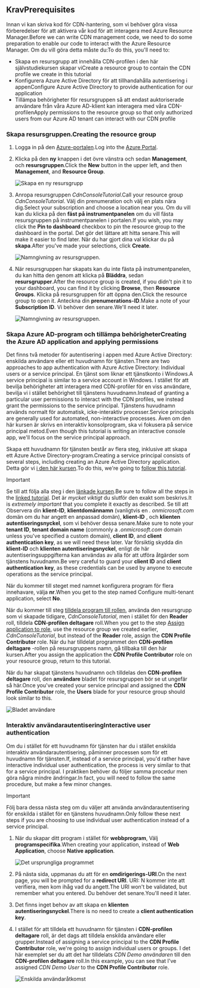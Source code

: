 ## <a name="prerequisites"></a><span data-ttu-id="f3073-101">Krav</span><span class="sxs-lookup"><span data-stu-id="f3073-101">Prerequisites</span></span>
<span data-ttu-id="f3073-102">Innan vi kan skriva kod för CDN-hantering, som vi behöver göra vissa förberedelser för att aktivera vår kod för att interagera med Azure Resource Manager.</span><span class="sxs-lookup"><span data-stu-id="f3073-102">Before we can write CDN management code, we need to do some preparation to enable our code to interact with the Azure Resource Manager.</span></span>  <span data-ttu-id="f3073-103">Om du vill göra detta måste du:</span><span class="sxs-lookup"><span data-stu-id="f3073-103">To do this, you'll need to:</span></span>

* <span data-ttu-id="f3073-104">Skapa en resursgrupp att innehålla CDN-profilen i den här självstudiekursen skapar vi</span><span class="sxs-lookup"><span data-stu-id="f3073-104">Create a resource group to contain the CDN profile we create in this tutorial</span></span>
* <span data-ttu-id="f3073-105">Konfigurera Azure Active Directory för att tillhandahålla autentisering i appen</span><span class="sxs-lookup"><span data-stu-id="f3073-105">Configure Azure Active Directory to provide authentication for our application</span></span>
* <span data-ttu-id="f3073-106">Tillämpa behörigheter för resursgruppen så att endast auktoriserade användare från våra Azure AD-klient kan interagera med våra CDN-profilen</span><span class="sxs-lookup"><span data-stu-id="f3073-106">Apply permissions to the resource group so that only authorized users from our Azure AD tenant can interact with our CDN profile</span></span>

### <a name="creating-the-resource-group"></a><span data-ttu-id="f3073-107">Skapa resursgruppen.</span><span class="sxs-lookup"><span data-stu-id="f3073-107">Creating the resource group</span></span>
1. <span data-ttu-id="f3073-108">Logga in på den [Azure-portalen](https://portal.azure.com).</span><span class="sxs-lookup"><span data-stu-id="f3073-108">Log into the [Azure Portal](https://portal.azure.com).</span></span>
2. <span data-ttu-id="f3073-109">Klicka på den **ny** knappen i det övre vänstra och sedan **Management**, och **resursgruppen**.</span><span class="sxs-lookup"><span data-stu-id="f3073-109">Click the **New** button in the upper left, and then **Management**, and **Resource Group**.</span></span>

    ![Skapa en ny resursgrupp](./media/cdn-app-dev-prep/cdn-new-rg-1-include.png)
3. <span data-ttu-id="f3073-111">Anropa resursgruppen *CdnConsoleTutorial*.</span><span class="sxs-lookup"><span data-stu-id="f3073-111">Call your resource group *CdnConsoleTutorial*.</span></span>  <span data-ttu-id="f3073-112">Välj din prenumeration och välj en plats nära dig.</span><span class="sxs-lookup"><span data-stu-id="f3073-112">Select your subscription and choose a location near you.</span></span>  <span data-ttu-id="f3073-113">Om du vill kan du klicka på den **fäst på instrumentpanelen** om du vill fästa resursgruppen på instrumentpanelen i portalen.</span><span class="sxs-lookup"><span data-stu-id="f3073-113">If you wish, you may click the **Pin to dashboard** checkbox to pin the resource group to the dashboard in the portal.</span></span>  <span data-ttu-id="f3073-114">Det gör det lättare att hitta senare.</span><span class="sxs-lookup"><span data-stu-id="f3073-114">This will make it easier to find later.</span></span>  <span data-ttu-id="f3073-115">När du har gjort dina val klickar du på **skapa**.</span><span class="sxs-lookup"><span data-stu-id="f3073-115">After you've made your selections, click **Create**.</span></span>

    ![Namngivning av resursgruppen.](./media/cdn-app-dev-prep/cdn-new-rg-2-include.png)
4. <span data-ttu-id="f3073-117">När resursgruppen har skapats kan du inte fästa på instrumentpanelen, du kan hitta den genom att klicka på **Bläddra**, sedan **resursgrupper**.</span><span class="sxs-lookup"><span data-stu-id="f3073-117">After the resource group is created, if you didn't pin it to your dashboard, you can find it by clicking **Browse**, then **Resource Groups**.</span></span>  <span data-ttu-id="f3073-118">Klicka på resursgruppen för att öppna den.</span><span class="sxs-lookup"><span data-stu-id="f3073-118">Click the resource group to open it.</span></span>  <span data-ttu-id="f3073-119">Anteckna din **prenumerations-ID**.</span><span class="sxs-lookup"><span data-stu-id="f3073-119">Make a note of your **Subscription ID**.</span></span>  <span data-ttu-id="f3073-120">Vi behöver den senare.</span><span class="sxs-lookup"><span data-stu-id="f3073-120">We'll need it later.</span></span>

    ![Namngivning av resursgruppen.](./media/cdn-app-dev-prep/cdn-subscription-id-include.png)

### <a name="creating-the-azure-ad-application-and-applying-permissions"></a><span data-ttu-id="f3073-122">Skapa Azure AD-program och tillämpa behörigheter</span><span class="sxs-lookup"><span data-stu-id="f3073-122">Creating the Azure AD application and applying permissions</span></span>
<span data-ttu-id="f3073-123">Det finns två metoder för autentisering i appen med Azure Active Directory: enskilda användare eller ett huvudnamn för tjänsten.</span><span class="sxs-lookup"><span data-stu-id="f3073-123">There are two approaches to app authentication with Azure Active Directory: Individual users or a service principal.</span></span> <span data-ttu-id="f3073-124">En tjänst som liknar ett tjänstkonto i Windows.</span><span class="sxs-lookup"><span data-stu-id="f3073-124">A service principal is similar to a service account in Windows.</span></span>  <span data-ttu-id="f3073-125">I stället för att bevilja behörigheter att interagera med CDN-profiler för en viss användare, bevilja vi i stället behörighet till tjänstens huvudnamn.</span><span class="sxs-lookup"><span data-stu-id="f3073-125">Instead of granting a particular user permissions to interact with the CDN profiles, we instead grant the permissions to the service principal.</span></span>  <span data-ttu-id="f3073-126">Tjänstens huvudnamn används normalt för automatisk, icke-interaktiv processer.</span><span class="sxs-lookup"><span data-stu-id="f3073-126">Service principals are generally used for automated, non-interactive processes.</span></span>  <span data-ttu-id="f3073-127">Även om den här kursen är skrivs en interaktiv konsolprogram, ska vi fokusera på service principal metod.</span><span class="sxs-lookup"><span data-stu-id="f3073-127">Even though this tutorial is writing an interactive console app, we'll focus on the service principal approach.</span></span>

<span data-ttu-id="f3073-128">Skapa ett huvudnamn för tjänsten består av flera steg, inklusive att skapa ett Azure Active Directory-program.</span><span class="sxs-lookup"><span data-stu-id="f3073-128">Creating a service principal consists of several steps, including creating an Azure Active Directory application.</span></span>  <span data-ttu-id="f3073-129">Detta gör vi [i den här kursen](../articles/resource-group-create-service-principal-portal.md).</span><span class="sxs-lookup"><span data-stu-id="f3073-129">To do this, we're going to [follow this tutorial](../articles/resource-group-create-service-principal-portal.md).</span></span>

> [!IMPORTANT]
> <span data-ttu-id="f3073-130">Se till att följa alla steg i den [länkade kursen](../articles/resource-group-create-service-principal-portal.md).</span><span class="sxs-lookup"><span data-stu-id="f3073-130">Be sure to follow all the steps in the [linked tutorial](../articles/resource-group-create-service-principal-portal.md).</span></span>  <span data-ttu-id="f3073-131">Det är *mycket viktigt* du slutför den exakt som beskrivs.</span><span class="sxs-lookup"><span data-stu-id="f3073-131">It is *extremely important* that you complete it exactly as described.</span></span>  <span data-ttu-id="f3073-132">Se till att Observera din **klient-ID**, **klientdomännamn** (vanligtvis en *. onmicrosoft.com* domän om du har angett en anpassad domän), **klient-ID** , och **klienten autentiseringsnyckel**, som vi behöver dessa senare.</span><span class="sxs-lookup"><span data-stu-id="f3073-132">Make sure to note your **tenant ID**, **tenant domain name** (commonly a *.onmicrosoft.com* domain unless you've specified a custom domain), **client ID**, and **client authentication key**, as we will need these later.</span></span>  <span data-ttu-id="f3073-133">Var försiktig skydda din **klient-ID** och **klienten autentiseringsnyckel**, enligt de här autentiseringsuppgifterna kan användas av alla för att utföra åtgärder som tjänstens huvudnamn.</span><span class="sxs-lookup"><span data-stu-id="f3073-133">Be very careful to guard your **client ID** and **client authentication key**, as these credentials can be used by anyone to execute operations as the service principal.</span></span>
>
> <span data-ttu-id="f3073-134">När du kommer till steget med namnet konfigurera program för flera innehavare, välja **nr**.</span><span class="sxs-lookup"><span data-stu-id="f3073-134">When you get to the step named Configure multi-tenant application, select **No**.</span></span>
>
> <span data-ttu-id="f3073-135">När du kommer till steg [tilldela program till rollen](../articles/azure-resource-manager/resource-group-create-service-principal-portal.md#assign-application-to-role), använda den resursgrupp som vi skapade tidigare, *CdnConsoleTutorial*, men i stället för den **Reader** roll, tilldela  **CDN-profilen deltagare** roll.</span><span class="sxs-lookup"><span data-stu-id="f3073-135">When you get to the step [Assign application to role](../articles/azure-resource-manager/resource-group-create-service-principal-portal.md#assign-application-to-role), use the resource group we created earlier,  *CdnConsoleTutorial*, but instead of the **Reader** role, assign the **CDN Profile Contributor** role.</span></span>  <span data-ttu-id="f3073-136">När du har tilldelat programmet den **CDN-profilen deltagare** -rollen på resursgruppens namn, gå tillbaka till den här kursen.</span><span class="sxs-lookup"><span data-stu-id="f3073-136">After you assign the application the **CDN Profile Contributor** role on your resource group, return to this tutorial.</span></span> 
>
>

<span data-ttu-id="f3073-137">När du har skapat tjänstens huvudnamn och tilldelas den **CDN-profilen deltagare** roll, den **användare** bladet för resursgruppen bör se ut ungefär så här.</span><span class="sxs-lookup"><span data-stu-id="f3073-137">Once you've created your service principal and assigned the **CDN Profile Contributor** role, the **Users** blade for your resource group should look similar to this.</span></span>

![Bladet användare](./media/cdn-app-dev-prep/cdn-service-principal-include.png)

### <a name="interactive-user-authentication"></a><span data-ttu-id="f3073-139">Interaktiv användarautentisering</span><span class="sxs-lookup"><span data-stu-id="f3073-139">Interactive user authentication</span></span>
<span data-ttu-id="f3073-140">Om du i stället för ett huvudnamn för tjänsten har du i stället enskilda interaktiv användarautentisering, påminner processen som för ett huvudnamn för tjänsten.</span><span class="sxs-lookup"><span data-stu-id="f3073-140">If, instead of a service principal, you'd rather have interactive individual user authentication, the process is very similar to that for a service principal.</span></span>  <span data-ttu-id="f3073-141">I praktiken behöver du följer samma procedur men göra några mindre ändringar.</span><span class="sxs-lookup"><span data-stu-id="f3073-141">In fact, you will need to follow the same procedure, but make a few minor changes.</span></span>

> [!IMPORTANT]
> <span data-ttu-id="f3073-142">Följ bara dessa nästa steg om du väljer att använda användarautentisering för enskilda i stället för en tjänstens huvudnamn.</span><span class="sxs-lookup"><span data-stu-id="f3073-142">Only follow these next steps if you are choosing to use individual user authentication instead of a service principal.</span></span>
>
>

1. <span data-ttu-id="f3073-143">När du skapar ditt program i stället för **webbprogram**, Välj **programspecifika**.</span><span class="sxs-lookup"><span data-stu-id="f3073-143">When creating your application, instead of **Web Application**, choose **Native application**.</span></span>

    ![Det ursprungliga programmet](./media/cdn-app-dev-prep/cdn-native-application-include.png)
2. <span data-ttu-id="f3073-145">På nästa sida, uppmanas du att för en **omdirigerings-URI**.</span><span class="sxs-lookup"><span data-stu-id="f3073-145">On the next page, you will be prompted for a **redirect URI**.</span></span>  <span data-ttu-id="f3073-146">URI: N kommer inte att verifiera, men kom ihåg vad du angett.</span><span class="sxs-lookup"><span data-stu-id="f3073-146">The URI won't be validated, but remember what you entered.</span></span>  <span data-ttu-id="f3073-147">Du behöver det senare.</span><span class="sxs-lookup"><span data-stu-id="f3073-147">You'll need it later.</span></span>
3. <span data-ttu-id="f3073-148">Det finns inget behov av att skapa en **klienten autentiseringsnyckel**.</span><span class="sxs-lookup"><span data-stu-id="f3073-148">There is no need to create a **client authentication key**.</span></span>
4. <span data-ttu-id="f3073-149">I stället för att tilldela ett huvudnamn för tjänsten i **CDN-profilen deltagare** roll, är det dags att tilldela enskilda användare eller grupper.</span><span class="sxs-lookup"><span data-stu-id="f3073-149">Instead of assigning a service principal to the **CDN Profile Contributor** role, we're going to assign individual users or groups.</span></span>  <span data-ttu-id="f3073-150">I det här exemplet ser du att det har tilldelats *CDN Demo användaren* till den **CDN-profilen deltagare** roll.</span><span class="sxs-lookup"><span data-stu-id="f3073-150">In this example, you can see that I've assigned  *CDN Demo User* to the **CDN Profile Contributor** role.</span></span>  

    ![Enskilda användaråtkomst](./media/cdn-app-dev-prep/cdn-aad-user-include.png)
